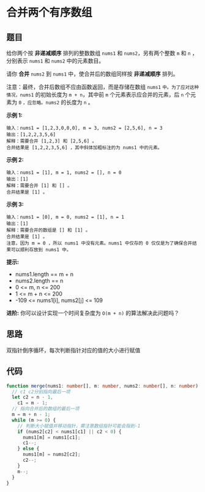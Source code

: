 # 合并两个有序数组

## 题目

给你两个按 **非递减顺序** 排列的整数数组 `nums1` 和 `nums2`，另有两个整数 `m` 和 `n` ，分别表示 `nums1` 和 `nums2` 中的元素数目。

请你 **合并** `nums2` 到 `nums1` 中，使合并后的数组同样按 **非递减顺序** 排列。

注意：最终，合并后数组不应由函数返回，而是存储在数组 `nums1` `中。为了应对这种情况，nums1` 的初始长度为 `m + n`，其中前 `m` 个元素表示应合并的元素，后 `n` 个元素为 `0` `，应忽略。nums2` 的长度为 `n` 。

**示例 1:**

```
输入：nums1 = [1,2,3,0,0,0], m = 3, nums2 = [2,5,6], n = 3
输出：[1,2,2,3,5,6]
解释：需要合并 [1,2,3] 和 [2,5,6] 。
合并结果是 [1,2,2,3,5,6] ，其中斜体加粗标注的为 nums1 中的元素。
```

**示例 2:**

```
输入：nums1 = [1], m = 1, nums2 = [], n = 0
输出：[1]
解释：需要合并 [1] 和 [] 。
合并结果是 [1] 。
```

**示例 3:**

```
输入：nums1 = [0], m = 0, nums2 = [1], n = 1
输出：[1]
解释：需要合并的数组是 [] 和 [1] 。
合并结果是 [1] 。
注意，因为 m = 0 ，所以 nums1 中没有元素。nums1 中仅存的 0 仅仅是为了确保合并结果可以顺利存放到 nums1 中。
```

**提示:**

- nums1.length == m + n
- nums2.length == n
- 0 <= m, n <= 200
- 1 <= m + n <= 200
- -109 <= nums1[i], nums2[j] <= 109

**进阶:** 你可以设计实现一个时间复杂度为 `O(m + n)` 的算法解决此问题吗？

## 思路

双指针倒序循环，每次判断指针对应的值的大小进行赋值

## 代码

```ts
function merge(nums1: number[], m: number, nums2: number[], n: number): void {
  // c1 c2分别指向最后一项
  let c2 = n - 1,
    c1 = m - 1;
  // 指向合并后的数组的最后一项
  m = m + n - 1;
  while (m >= 0) {
    // 判断大小赋值并移动指针，需注意数组指针可能会指到-1
    if (nums2[c2] < nums1[c1] || c2 < 0) {
      nums1[m] = nums1[c1];
      c1--;
    } else {
      nums1[m] = nums2[c2];
      c2--;
    }
    m--;
  }
}
```
